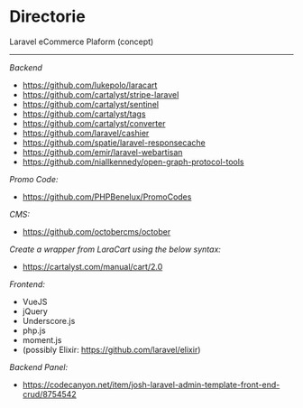# Directorie
Laravel eCommerce Plaform (concept)

-----
*Backend*
- https://github.com/lukepolo/laracart
- https://github.com/cartalyst/stripe-laravel
- https://github.com/cartalyst/sentinel
- https://github.com/cartalyst/tags
- https://github.com/cartalyst/converter
- https://github.com/laravel/cashier
- https://github.com/spatie/laravel-responsecache
- https://github.com/emir/laravel-webartisan
- https://github.com/niallkennedy/open-graph-protocol-tools

*Promo Code:*
- https://github.com/PHPBenelux/PromoCodes

*CMS:*
- https://github.com/octobercms/october

*Create a wrapper from LaraCart using the below syntax:*
- https://cartalyst.com/manual/cart/2.0

*Frontend:*
- VueJS
- jQuery
- Underscore.js
- php.js
- moment.js
- (possibly Elixir: https://github.com/laravel/elixir)

*Backend Panel:*
- https://codecanyon.net/item/josh-laravel-admin-template-front-end-crud/8754542
